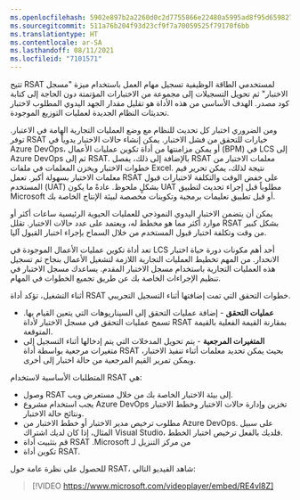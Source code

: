 ```yaml
---
ms.openlocfilehash: 5902e897b2a2260d0c2d7755866e22480a5995ad8f95d659827bab2fda79384b
ms.sourcegitcommit: 511a76b204f93d23cf9f7a70059525f79170f6bb
ms.translationtype: HT
ms.contentlocale: ar-SA
ms.lasthandoff: 08/11/2021
ms.locfileid: "7101571"
---
```

تتيح RSAT لمستخدمي الطاقة الوظيفية تسجيل مهام العمل باستخدام ميزة "مسجل الاختبار" ثم تحويل التسجيلات إلى مجموعة من الاختبارات المؤتمتة دون الحاجة إلى كتابة كود مصدر. الهدف الأساسي من هذه الأداة هو تقليل مقدار الجهد اليدوي المطلوب لاختبار تحديثات النظام الجديدة لعمليات التوزيع الموجودة.  

ومن الضروري اختبار كل تحديث للنظام مع وضع العمليات التجارية الهامة في الاعتبار. توفر RSAT خيارات للتحقق من فشل الاختبار. يمكن إنشاء حالات الاختبار يدوياً في Azure DevOps، أو يمكن مزامنتها من أداة تكوين عمليات الأعمال (BPM) في LCS إلى Azure DevOps ثم إلى RSAT. بالإضافة إلى ذلك، يفصل RSAT معلمات الاختبار من خطوات الاختبار ويخزن المعلمات في ملفات Excel. نتيجة لذلك، يمكن تحرير قيم معلمات الاختبار بسهولة أكبر. تعمل RSAT على خفض الوقت والتكلفة لاختبارات قبول المستخدم (UAT) بشكلٍ ملحوظ. عادةً ما يكون UAT مطلوباً قبل إجراء تحديث لتطبيق Microsoft أو قبل تطبيق تعليمات برمجية وتكوينات مخصصة لبيئة الإنتاج الخاصة بك.

يمكن أن يتضمن الاختبار اليدوي النموذجي للعمليات الحيوية الرئيسية ساعات أكثر أو موارد أكثر مما هو مخطط له، ويعتمد على عدد حالات الاختبار. تقلل RSAT بشكل كبير من وقت وتكلفة اختبار قبول المستخدم من خلال السماح بإجراء اختبار القبول آليا.

تعد أداة تكوين عمليات الأعمال الموجودة في LCS أحد أهم مكونات دورة حياة اختبار الانحدار. من المهم تخطيط العمليات التجارية اللازمة لتشغيل الأعمال بنجاح ثم تسجيل هذه العمليات التجارية باستخدام مسجل الاختبار المقدم. يساعدك مسجل الاختبار في تنظيم الإجراءات الخاصة بك عن طريق تجميع الخطوات في المهام. 

أثناء التشغيل، تؤكد أداة RSAT خطوات التحقق التي تمت إضافتها أثناء التسجيل التجريبي.

- **عمليات التحقق** - إضافة عمليات التحقق إلى السيناريوهات التي يتعين القيام بها. تسمح عمليات التحقق في مسجل الاختبار لأداة RSAT بمقارنة القيمة الفعلية بالقيمة المتوقعة.
- **‎المتغيرات المرجعية** - يتم تحويل المدخلات التي يتم إدخالها أثناء التسجيل إلى متغيرات مرجعية بواسطة أداة RSAT بحيث يمكن تحديد معلمات أثناء تنفيذ الاختبار، ويمكن تمرير القيم المرجعية من حالة اختبار إلى أخرى. 
 
المتطلبات الأساسية لاستخدام RSAT هي:

-   وصول RSAT إلى بيئة الاختبار الخاصة بك من خلال مستعرض ويب.
-   يجب استخدام مشروع Azure DevOps تخزين وإدارة حالات الاختبار وخطط الاختبار ونتائج حالة الاختبار.
-   مطلوب ترخيص مدير الاختبار أو خطط الاختبار من Azure DevOps. على سبيل المثال، إذا كان لديك اشتراك Visual Studio، فلديك بالفعل ترخيص اختبار الخطط. 
-   قم بتثبيت أداة RSAT من ‏‫مركز التنزيل لـ Microsoft.
-   تكوين أداة RSAT.

للحصول على نظرة عامة حول RSAT، شاهد الفيديو التالي:

 > [!VIDEO https://www.microsoft.com/videoplayer/embed/RE4vl8Z]



